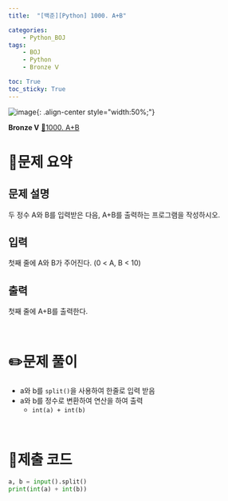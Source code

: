 ```yaml
---
title:  "[백준][Python] 1000. A+B" 

categories: 
    - Python_BOJ
tags: 
    - BOJ
    - Python
    - Bronze Ⅴ

toc: True
toc_sticky: True
---
```

![image](https://github.com/user-attachments/assets/32319fe8-99e9-4031-b5d1-9f1909b510dc){: .align-center style="width:50%;"}

**Bronze Ⅴ** 
[🔗1000. A+B]('https://www.acmicpc.net/problem/1000')

# 📝문제 요약
## 문제 설명
두 정수 A와 B를 입력받은 다음, A+B를 출력하는 프로그램을 작성하시오.

## 입력
첫째 줄에 A와 B가 주어진다. (0 < A, B < 10)

## 출력
첫째 줄에 A+B를 출력한다.


<br>

# ✏️문제 풀이
- a와 b를 `split()`을 사용하여 한줄로 입력 받음
- a와 b를 정수로 변환하여 연산을 하여 출력
  - `int(a) + int(b)`

<br>

# 💯제출 코드
```python
a, b = input().split()
print(int(a) + int(b))
```